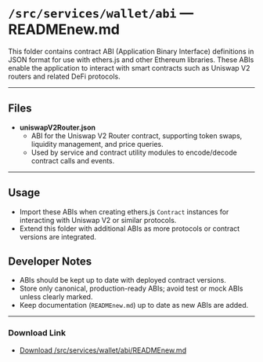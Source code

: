 # `/src/services/wallet/abi` — READMEnew.md

This folder contains contract ABI (Application Binary Interface) definitions in JSON format for use with ethers.js and other Ethereum libraries. These ABIs enable the application to interact with smart contracts such as Uniswap V2 routers and related DeFi protocols.

---

## Files

- **uniswapV2Router.json**
  - ABI for the Uniswap V2 Router contract, supporting token swaps, liquidity management, and price queries.
  - Used by service and contract utility modules to encode/decode contract calls and events.

---

## Usage
- Import these ABIs when creating ethers.js `Contract` instances for interacting with Uniswap V2 or similar protocols.
- Extend this folder with additional ABIs as more protocols or contract versions are integrated.

## Developer Notes
- ABIs should be kept up to date with deployed contract versions.
- Store only canonical, production-ready ABIs; avoid test or mock ABIs unless clearly marked.
- Keep documentation (`READMEnew.md`) up to date as new ABIs are added.

---

### Download Link
- [Download /src/services/wallet/abi/READMEnew.md](sandbox:/Users/neilbatchelor/Cursor/1/src/services/wallet/abi/READMEnew.md)
